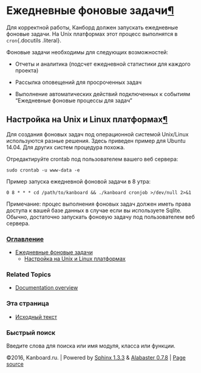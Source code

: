 Ежедневные фоновые задачи[¶](#background-job-scheduling "Ссылка на этот заголовок")
===================================================================================

Для корректной работы, Канборд должен запускать ежедневные фоновые
задачи. На Unix платформах этот процесс выполнятся в `cron`{.docutils
.literal}.

Фоновые задачи необходимы для следующих возможностей:

-   Отчеты и аналитика (подсчет ежедневной статистики для каждого
    проекта)

-   Рассылка оповещений для просроченных задач

-   Выполнение автоматических действий подключенных к событиям
    “Ежедневные фоновые процессы для задач”

Настройка на Unix и Linux платформах[¶](#configuration-on-unix-and-linux-platforms "Ссылка на этот заголовок")
--------------------------------------------------------------------------------------------------------------

Для создания фоновых задач под операционной системой Unix/Linux
используются разные решения. Здесь приведен пример для Ubuntu 14.04. Для
других систем процедура похожа.

Отредактируйте crontab под пользователем вашего веб сервера:

    sudo crontab -u www-data -e

Пример запуска ежедневной фоновой задачи в 8 утра:

    0 8 * * * cd /path/to/kanboard && ./kanboard cronjob >/dev/null 2>&1

Примечание: процес выполнения фоновых задач должен иметь права доступа к
вашей базе данных в случае если вы используете Sqlite. Обычно,
достаточно запускать фоновую задачу под пользователем веб сервера.

### [Оглавление](index.html)

-   [Ежедневные фоновые задачи](#)
    -   [Настройка на Unix и Linux
        платформах](#configuration-on-unix-and-linux-platforms)

### Related Topics

-   [Documentation overview](index.html)

### Эта страница

-   [Исходный текст](_sources/cronjob.txt)

### Быстрый поиск

Введите слова для поиска или имя модуля, класса или функции.

©2016, Kanboard.ru. | Powered by [Sphinx 1.3.3](http://sphinx-doc.org/)
& [Alabaster 0.7.8](https://github.com/bitprophet/alabaster) | [Page
source](_sources/cronjob.txt)
